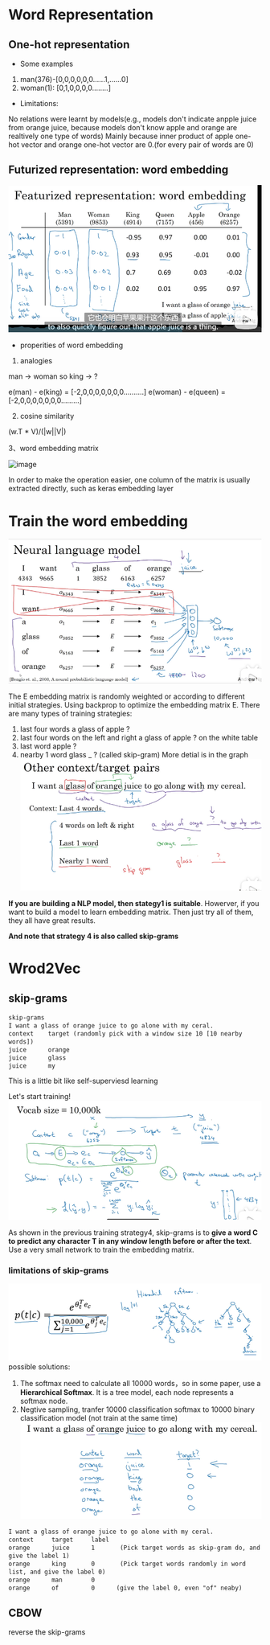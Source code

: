 # Word Representation

## One-hot representation
* Some examples
1. man(376)-[0,0,0,0,0,0......1,......0]
2. woman(1): [0,1,0,0,0,0........]
* Limitations:

No relations were learnt by models(e.g., models don't indicate anpple juice from orange juice, because models don't know apple and orange are realtively one type of words)
Mainly because inner product of apple one-hot vector and orange one-hot vector are 0.(for every pair of words are 0)

## Futurized representation: word embedding

<div align=center>
<img src="https://github.com/SuperrWu/Deep-Learning/blob/main/figures/word_embedding.PNG?raw=true">
</div>

* properities of word embedding
1. analogies

man -> woman  so king -> ?

e(man) - e(king) = [-2,0,0,0,0,0,0,0..........]
e(woman) - e(queen) = [-2,0,0,0,0,0,0,0.........]

2. cosine similarity

(w.T * V)/(|w||V|)

3、word embedding matrix

![image](https://user-images.githubusercontent.com/94330800/142990546-2e31293d-89a2-416a-8b49-97d650844b86.png)

In order to make the operation easier, one column of the matrix is usually extracted directly, such as keras embedding layer

# Train the word embedding
<div aligh=center>
  <img src="https://github.com/SuperrWu/Deep-Learning/blob/main/figures/Train_embedding.PNG?raw=true">
</div>

The E embedding matrix is randomly weighted or according to different initial strategies. Using backprop to optimize the embedding matrix E.
There are many types of training strategies:
1. last four words   a glass of apple ?
2. last four words on the left and right     a glass of apple ? on the white table
3. last word      apple ?
4. nearby 1 word        glass _ ? (called skip-gram)
More detial is in the graph
![img](https://github.com/SuperrWu/Deep-Learning/blob/main/figures/NLP_word_embeddin_context.PNG?raw=true)

**If you are building a NLP model, then stategy1 is suitable**. 
Howerver, if you want to build a model to learn embedding matrix. Then just try all of them, they all have great results.

**And note that strategy 4 is also called skip-grams**

# Wrod2Vec
## skip-grams
```
skip-grams
I want a glass of orange juice to go alone with my ceral.
context    target (randomly pick with a window size 10 [10 nearby words])
juice      orange
juice      glass
juice      my
```
This is a little bit like self-superviesd learning

Let's start training!
![img](https://github.com/SuperrWu/Deep-Learning/blob/main/figures/word2vec.PNG?raw=true)

As shown in the previous training strategy4, skip-grams is to **give a word C to predict any character T in any window length before or after the text**. Use a very small network to train the embedding matrix.

### limitations of skip-grams
![img](https://github.com/SuperrWu/Deep-Learning/blob/main/figures/problems%20_skip_grams.PNG?raw=true)
possible solutions:
1. The softmax need to calculate all 10000 words，so in some paper, use a **Hierarchical Softmax**. It is a tree model, each node represents a softmax node.
2. Negtive sampling, tranfer 10000 classification softmax to 10000 binary classification model (not train at the same time)
![img](https://github.com/SuperrWu/Deep-Learning/blob/main/figures/nlp_negtive_sampling.PNG?raw=true) 
```
I want a glass of orange juice to go alone with my ceral.
context     target     label
orange      juice      1       (Pick target words as skip-gram do, and give the label 1)
orange      king       0       (Pick target words randomly in word list, and give the label 0)
orange      man        0
orange      of         0      (give the label 0, even "of" neaby)
```

## CBOW
reverse the skip-grams

